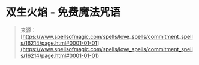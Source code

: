 <!--yml

category: 未分类

date: 2024-06-12 18:56:12

-->

# 双生火焰 - 免费魔法咒语

> 来源：[https://www.spellsofmagic.com/spells/love_spells/commitment_spells/16214/page.html#0001-01-01](https://www.spellsofmagic.com/spells/love_spells/commitment_spells/16214/page.html#0001-01-01)
